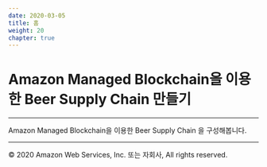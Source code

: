 ```yaml
---
date: 2020-03-05
title: 홈
weight: 20
chapter: true
---
```


# Amazon Managed Blockchain을 이용한 Beer Supply Chain 만들기

---

Amazon Managed Blockchain을 이용한 Beer Supply Chain 을 구성해봅니다. 

---
© 2020 Amazon Web Services, Inc. 또는 자회사, All rights reserved.
